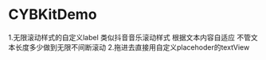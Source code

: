 # CYBKitDemo
1.无限滚动样式的自定义label  类似抖音音乐滚动样式  根据文本内容自适应  不管文本长度多少做到无限不间断滚动
2.拖进去直接用自定义placehoder的textView
